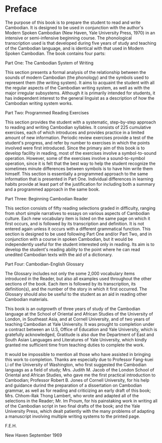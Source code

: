 # Preface

The purpose of this book is to prepare the student to read and write Cambodian. It is designed to be used in conjunction with the author's Modern Spoken Cambodian (New Haven, Yale University Press, 1970) in an intensive or semi-infensive beginning course. The phonological transcription used is that developed during five years of study and teaching of the Cambodian language, and is identical with that used in Modern Spoken Cambodian. The book contains four parts:

Part One: The Cambodian System of Writing

This section presents a formal analysis of the relationship between the sounds of modern Cambodian (the phonology) and the symbols used to represent them (the writing system). It aims to acquaint the student with all the regular aspects of the Cambodian writing system, as well as with the major irregular subsystems. Although it is primarily intended for students, it has independent interest to the general linguist as a description of how the Cambodian writing system works.

Part Two: Programmed Reading Exercises

This section provides the student with a systematic, step-by-step approach to reading and writing Cambodian syllables. It consists of 225 cumulative exercises, each of which introduces and provides practice in a limited amount of new information. Periodic review exercises provide a test of the student's progress, and refer by number to exercises in which the points involved were first introduced. Since the primary aim of this book is to develop facility in reading, most of the exercises involve a symbol-to-sound operation. However, some of the exercises involve a sound-to-symbol operation, since it is felt that the best way to help the student recognize the sometimes minute differences between symbols is to have him write them himself. This section is essentially a programmed approach to the same information that is presented in Part One. Individual differences in learning habits provide at least part of the justification for including both a summary and a programmed approach in the same book.

Part Three: Beginning Cambodian Reader

This section consists of fifty reading selections graded in difficulty, ranging from short simple narratives to essays on various aspects of Cambodian culture. Each new vocabulary item is listed on the same page on which it first occurs, and is followed by its transcription and definition. It is not entered again unless it occurs with a different grammatical function. This section is designed to be used following Part One and/or Part Two, and in conjunction with a course in spoken Cambodian, but it would be independently useful for the student interested only in reading. Its aim is to develop the student's reading ability to the point where he can read unedited Cambodian texts with the aid of a dictionary.

Part Four: Cambodian-English Glossary

The Glossary includes not only the some 2,000 vocabulary items introduced in the Reader, but also all examples used throughout the other sections of the book. Each item is followed by its transcription, its definition(s), and the number of the story in which it first occurred. The Glossary should also be useful to the student as an aid in reading other Cambodian materials.

This book is an outgrowth of three years of study of the Cambodian language at the School of Oriental and African Studies of the University of London, in Southeast Asia, and at Cornell University, and of two years of teaching Cambodian at Yale University. It was prought to completion under a contract between an U.S, Office of Education and Yale University, which is gratefully acknowledged, Gratitude is also due the Department of East and South Asian Languages and Literatures of Yale University, which kindly granted me sufficient time from teaching duties to complete the work.

It would be impossible to mention all those who have assisted in bringing this work to completion. Thanks are especially due to Professor Fang-kuei Li of the University of Washington, who first suggested the Cambodian languags as a field of study; Mrs. Judith M. Jacob of the London School of Oriental and African Studies, who gave me the first practical introduction to Cambodian; Professor Robert B. Jones of Cornell University, for his help and guidance durind the preparation of a dissertation on Cambodian grammar, as well as for reading and criticizing an early draft of this book; Mrs. Chhom-Rak Thong Lambert, who wrote and adapted all of the selections in the Reader; Mr. Im Proum, for his painstaking work in writing all of the Cambodian script in two final drafts of the book; and the Yale University Press, which dealt patiently with the many problems of adapting a manuscript involving multiple writing systems to the printed page.

F.E.H.

New Haven
September 1969
